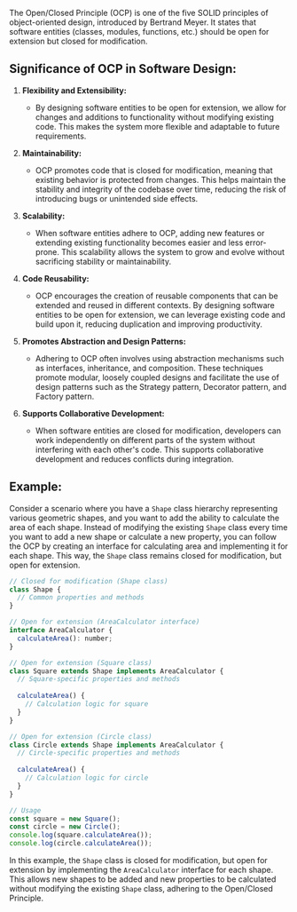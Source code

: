 The Open/Closed Principle (OCP) is one of the five SOLID principles of object-oriented design, introduced by Bertrand Meyer. It states that software entities (classes, modules, functions, etc.) should be open for extension but closed for modification.

## Significance of OCP in Software Design:

1. **Flexibility and Extensibility:**
   - By designing software entities to be open for extension, we allow for changes and additions to functionality without modifying existing code. This makes the system more flexible and adaptable to future requirements.

2. **Maintainability:**
   - OCP promotes code that is closed for modification, meaning that existing behavior is protected from changes. This helps maintain the stability and integrity of the codebase over time, reducing the risk of introducing bugs or unintended side effects.

3. **Scalability:**
   - When software entities adhere to OCP, adding new features or extending existing functionality becomes easier and less error-prone. This scalability allows the system to grow and evolve without sacrificing stability or maintainability.

4. **Code Reusability:**
   - OCP encourages the creation of reusable components that can be extended and reused in different contexts. By designing software entities to be open for extension, we can leverage existing code and build upon it, reducing duplication and improving productivity.

5. **Promotes Abstraction and Design Patterns:**
   - Adhering to OCP often involves using abstraction mechanisms such as interfaces, inheritance, and composition. These techniques promote modular, loosely coupled designs and facilitate the use of design patterns such as the Strategy pattern, Decorator pattern, and Factory pattern.

6. **Supports Collaborative Development:**
   - When software entities are closed for modification, developers can work independently on different parts of the system without interfering with each other's code. This supports collaborative development and reduces conflicts during integration.

## Example:
Consider a scenario where you have a `Shape` class hierarchy representing various geometric shapes, and you want to add the ability to calculate the area of each shape. Instead of modifying the existing `Shape` class every time you want to add a new shape or calculate a new property, you can follow the OCP by creating an interface for calculating area and implementing it for each shape. This way, the `Shape` class remains closed for modification, but open for extension.

```javascript
// Closed for modification (Shape class)
class Shape {
  // Common properties and methods
}

// Open for extension (AreaCalculator interface)
interface AreaCalculator {
  calculateArea(): number;
}

// Open for extension (Square class)
class Square extends Shape implements AreaCalculator {
  // Square-specific properties and methods
  
  calculateArea() {
    // Calculation logic for square
  }
}

// Open for extension (Circle class)
class Circle extends Shape implements AreaCalculator {
  // Circle-specific properties and methods
  
  calculateArea() {
    // Calculation logic for circle
  }
}

// Usage
const square = new Square();
const circle = new Circle();
console.log(square.calculateArea());
console.log(circle.calculateArea());
```

In this example, the `Shape` class is closed for modification, but open for extension by implementing the `AreaCalculator` interface for each shape. This allows new shapes to be added and new properties to be calculated without modifying the existing `Shape` class, adhering to the Open/Closed Principle.
